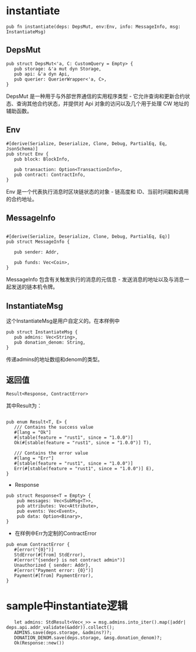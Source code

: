 # instantiate
```
pub fn instantiate(deps: DepsMut, env:Env, info: MessageInfo, msg: InstantiateMsg)
```
## DepsMut
 ```
 pub struct DepsMut<'a, C: CustomQuery = Empty> {
    pub storage: &'a mut dyn Storage,
    pub api: &'a dyn Api,
    pub querier: QuerierWrapper<'a, C>,
}
 ```
DepsMut 是一种用于与外部世界通信的实用程序类型 - 它允许查询和更新合约状态、查询其他合约状态，并提供对 Api 对象的访问以及几个用于处理 CW 地址的辅助函数。
## Env
 ```
 #[derive(Serialize, Deserialize, Clone, Debug, PartialEq, Eq, JsonSchema)]
pub struct Env {
    pub block: BlockInfo,

    pub transaction: Option<TransactionInfo>,
    pub contract: ContractInfo,
}
 ```
Env 是一个代表执行消息时区块链状态的对象 - 链高度和 ID、当前时间戳和调用的合约地址。
## MessageInfo
 ```

#[derive(Serialize, Deserialize, Clone, Debug, PartialEq, Eq)]
pub struct MessageInfo {

    pub sender: Addr,

    pub funds: Vec<Coin>,
}
 ```
 MessageInfo 包含有关触发执行的消息的元信息 - 发送消息的地址以及与消息一起发送的链本机令牌。
## InstantiateMsg
 这个InstantiateMsg是用户自定义的。在本样例中
 ```
 pub struct InstantiateMsg {
    pub admins: Vec<String>,
    pub donation_denom: String,
}
 ```
 传递admins的地址数组和denom的类型。

## 返回值
 ```
 Result<Response, ContractError> 
 ```
 其中Result为：
 ```

pub enum Result<T, E> {
    /// Contains the success value
    #[lang = "Ok"]
    #[stable(feature = "rust1", since = "1.0.0")]
    Ok(#[stable(feature = "rust1", since = "1.0.0")] T),

    /// Contains the error value
    #[lang = "Err"]
    #[stable(feature = "rust1", since = "1.0.0")]
    Err(#[stable(feature = "rust1", since = "1.0.0")] E),
}
 ```
+ Response
```
pub struct Response<T = Empty> {
    pub messages: Vec<SubMsg<T>>,
    pub attributes: Vec<Attribute>,
    pub events: Vec<Event>,
    pub data: Option<Binary>,
}
```
+ 在样例中Err为定制的ContractError
 ```
 pub enum ContractError {
    #[error("{0}")]
    StdError(#[from] StdError),
    #[error("{sender} is not contract admin")]
    Unauthorized { sender: Addr},
    #[error("Payment error: {0}")]
    Payment(#[from] PaymentError),
}
 ```

# sample中instantiate逻辑

 ```
    let admins: StdResult<Vec<_>> = msg.admins.into_iter().map(|addr| deps.api.addr_validate(&addr)).collect();
    ADMINS.save(deps.storage, &admins?)?;
    DONATION_DENOM.save(deps.storage, &msg.donation_denom)?;
    Ok(Response::new())
 ```